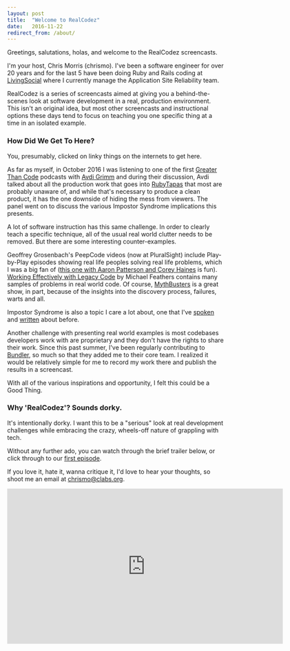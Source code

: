 ```yaml
---
layout: post
title:  "Welcome to RealCodez"
date:   2016-11-22
redirect_from: /about/
---
```

Greetings, salutations, holas, and welcome to the RealCodez screencasts. 
 
I'm your host, Chris Morris (chrismo). I've been a software engineer for over 20 years
and for the last 5 have been doing Ruby and Rails coding at [LivingSocial](http://www.livingsocial.com)
where I currently manage the Application Site Reliability team. 

RealCodez is a series of screencasts aimed at giving you a behind-the-scenes look at
software development in a real, production environment. This isn't an original
idea, but most other screencasts and instructional options these days
tend to focus on teaching you one specific thing at a time in an isolated example. 
  
### How Did We Get To Here?
 
You, presumably, clicked on linky things on the internets to get here.

As far as myself, in October 2016 I was listening to 
one of the first [Greater Than Code](http://www.greaterthancode.com/) 
podcasts with 
 [Avdi Grimm](https://www.greaterthancode.com/podcast/episode-002-avdi-grimm/)
 and during their discussion, Avdi talked about all the
 production work that goes into [RubyTapas](https://www.rubytapas.com/) that
 most are probably unaware of, and while that's necessary to produce a clean product,
 it has the one downside of hiding the mess from viewers. The panel went
 on to discuss the various Impostor Syndrome implications this presents. 
 
A lot of software instruction has this same challenge. In order to 
 clearly teach a specific technique, all of the usual real world clutter needs
 to be removed. But there are some interesting counter-examples. 
 
Geoffrey Grosenbach's PeepCode videos (now at PluralSight) include Play-by-Play episodes
showing real life peoples solving real life problems, which I was a big fan of ([this one with
Aaron Patterson and Corey Haines](https://www.pluralsight.com/courses/play-by-play-aaroncorey) is fun).
[Working Effectively with Legacy Code](https://www.amazon.com/Working-Effectively-Legacy-Michael-Feathers/dp/0131177052)
by Michael Feathers contains many samples of problems in real world code. Of course, 
[MythBusters](http://www.discovery.com/tv-shows/mythbusters/) is a great show, in part, because of the
insights into the discovery process, failures, warts and all.

Impostor Syndrome is also a topic I care a lot about, one that I've [spoken](https://www.youtube.com/watch?v=i4cryg-q_YM) 
and [written](https://medium.com/@the_chrismo/beyond-impostor-syndrome-9db7e0b6158a#.5w1dccpz3) about before.
  
Another challenge with presenting real world examples is most codebases 
developers work with are proprietary and they don't have the rights to share their work. Since this
past summer, I've been regularly contributing to [Bundler](http://bundler.io), so much so that they added me to
their core team. I realized it would be relatively simple for me to record my work there and
publish the results in a screencast.  
  
With all of the various inspirations and opportunity, I felt this could be a Good Thing.
  
### Why 'RealCodez'? Sounds dorky.
  
It's intentionally dorky. I want this to be a "serious" look at real development challenges
while embracing the crazy, wheels-off nature of grappling with tech.
 
Without any further ado, you can watch through the brief trailer below, or click through
 to our [first episode](/2016/11/23/gems-missing-bundle-outdated-1-13-part-1.html).

If you love it, hate it, wanna critique it, I'd love to hear your thoughts, 
so shoot me an email at chrismo@clabs.org.

<iframe src="https://player.vimeo.com/video/193652697" width="640" height="360" frameborder="0" webkitallowfullscreen mozallowfullscreen allowfullscreen></iframe>

